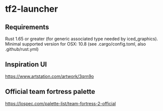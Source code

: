 # tf2-launcher

## Requirements
Rust 1.65 or greater (for generic associated type needed by iced_graphics).  
Minimal supported version for OSX: 10.8 (see .cargo/config.toml, also .github/rust.yml)  

## Inspiration UI
https://www.artstation.com/artwork/3qrn9o

## Official team fortress palette
https://lospec.com/palette-list/team-fortress-2-official
